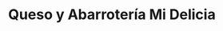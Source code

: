 ---
title: "Queso y Abarrotería Mi Delicia"
url: /tela/queso-y-abarroteria-mi-delicia/
shop: Lebensmittel
---